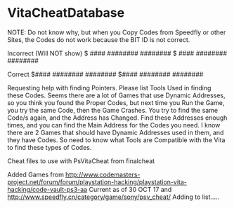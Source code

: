 # VitaCheatDatabase

NOTE: Do not know why, but when you Copy Codes from Speedfly or other Sites, the Codes do not work because the BIT ID is not correct.

Incorrect (Will NOT show)
$ #### ######## ########
$ #### ######## ########

Correct
$#### ######## ########
$#### ######## ########

Requesting help with finding Pointers. Please list Tools Used in finding these Codes. Seems there are a lot of Games that use Dynamic Addresses, so you think you found the Proper Codes, but next time you Run the Game, you try the same Code, then the Game Crashes. You try to find the same Code/s again, and the Address has Changed. 
Find these Addresses enough times, and you can find the Main Address for the Codes you need. I know there are 2 Games that should have Dynamic Addresses used in them, and they have Codes. So need to know what Tools are Compatible with the Vita to find these types of Codes.

Cheat files to use with PsVitaCheat from finalcheat

Added Games from 
http://www.codemasters-project.net/forum/forum/playstation-hacking/playstation-vita-hacking/code-vault-ps3-aa
Current as of 30 OCT 17
and
http://www.speedfly.cn/category/game/sony/psv_cheat/
Adding to list.....
